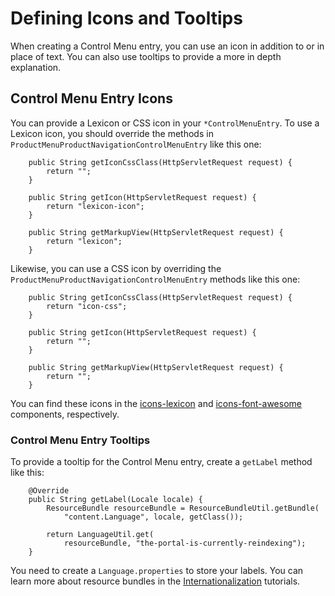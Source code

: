 # Defining Icons and Tooltips [](id=defining-icons-and-tooltips)

When creating a Control Menu entry, you can use an icon in addition to or in
place of text. You can also use tooltips to provide a more in depth
explanation.

## Control Menu Entry Icons [](id=control-menu-entry-icons)

You can provide a Lexicon or CSS icon in your `*ControlMenuEntry`. To use a 
Lexicon icon, you should override the methods in 
`ProductMenuProductNavigationControlMenuEntry` like this one:

        public String getIconCssClass(HttpServletRequest request) {
            return "";
        }

        public String getIcon(HttpServletRequest request) {
            return "lexicon-icon";
        }

        public String getMarkupView(HttpServletRequest request) {
            return "lexicon";
        }

Likewise, you can use a CSS icon by overriding the
`ProductMenuProductNavigationControlMenuEntry` methods like this one:

        public String getIconCssClass(HttpServletRequest request) {
            return "icon-css";
        }

        public String getIcon(HttpServletRequest request) {
            return "";
        }

        public String getMarkupView(HttpServletRequest request) {
            return "";
        }

You can find these icons in
the [icons-lexicon](https://liferay.github.io/clay/content/icons-lexicon/)
and [icons-font-awesome](https://liferay.github.io/clay/content/icons-font-awesome/)
components, respectively.

### Control Menu Entry Tooltips [](id=control-menu-entry-tooltips)

To provide a tooltip for the Control Menu entry, create a `getLabel` method like
this:

        @Override
        public String getLabel(Locale locale) {
            ResourceBundle resourceBundle = ResourceBundleUtil.getBundle(
                "content.Language", locale, getClass());

            return LanguageUtil.get(
                resourceBundle, "the-portal-is-currently-reindexing");
        }

You need to create a `Language.properties` to store your labels. You can learn 
more about resource bundles in the 
[Internationalization](/develop/tutorials/-/knowledge_base/7-1/internationalization)
tutorials.

